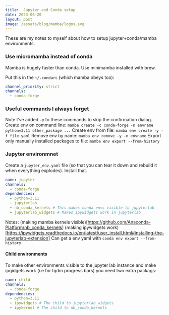 ```yaml
---
title:  Jupyter and Conda setup
date: 2023-06-20
layout: post
image: /assets/blog/mamba/logos.svg
---
```


These are my notes to myself about how to setup jupyter+conda/mamba environments.

### Use micromamba instead of conda
Mamba is hugely faster than conda. Use minimamba installed with brew.

Put this in the `~/.condarc` (which mamba obeys too):
```yaml
channel_priority: strict
channels:
  - conda-forge
```

### Useful commands I always forget
Note I've added `-y` to these commands to skip the confirmation dialog.
Create env on command line: `mamba create -c conda-forge -n envname python=3.11 other_package ...`
Create env from file: `mamba env create -y -f file.yaml`
Remove env by name: `mamba env remove -y -n envname`
Export only manually installed packages to file: `mamba env export --from-history`

### Jupyter environmnet
Create a `jupyter_env.yaml` file (so that you can tear it down and rebuild it when everything explodes). Install that.

```yaml
name: jupyter
channels:
  - conda-forge
dependencies:
  - python=3.11 
  - jupyterlab
  - nb_conda_kernels # This makes conda envs visible to jupyterlab
  - jupyterlab_widgets # Makes ipywidgets work in jupyterlab
```
Notes:
(making mamba kernels visible)[https://github.com/Anaconda-Platform/nb_conda_kernels]
(making ipywidgets work)[https://ipywidgets.readthedocs.io/en/latest/user_install.html#installing-the-jupyterlab-extension]
Can get a env yaml with `conda env export --from-history`

#### Child environments
To make other environments visible to the jupyter lab instance and make ipqidgets work (i.e for tqdm progress bars) you need two extra packags:

```yaml
name: child
channels:
  - conda-forge
dependencies:
  - python=3.11
  - ipywidgets # The child to jupyterlab_widgets
  - ipykernel # The child to nb_conda_kernels
```